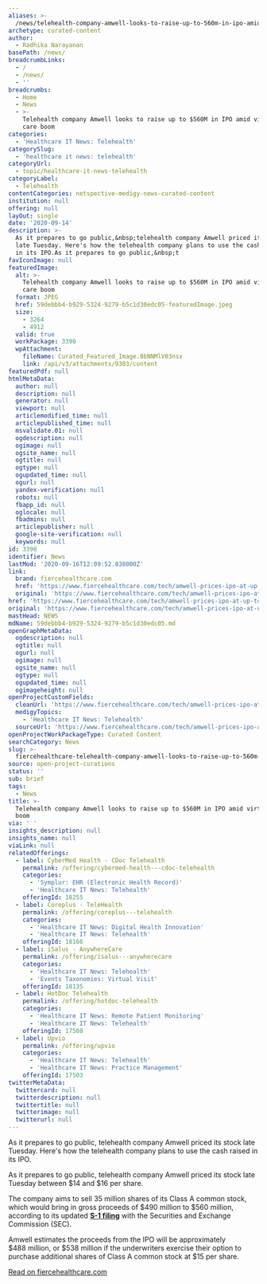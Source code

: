 ```yaml
---
aliases: >-
  /news/telehealth-company-amwell-looks-to-raise-up-to-560m-in-ipo-amid-virtual-care-boom
archetype: curated-content
author:
  - Radhika Narayanan
basePath: /news/
breadcrumbLinks:
  - /
  - /news/
  - ''
breadcrumbs:
  - Home
  - News
  - >-
    Telehealth company Amwell looks to raise up to $560M in IPO amid virtual
    care boom
categories:
  - 'Healthcare IT News: Telehealth'
categorySlug:
  - 'healthcare it news: telehealth'
categoryUrl:
  - topic/healthcare-it-news-telehealth
categoryLabel:
  - Telehealth
contentCategories: netspective-medigy-news-curated-content
institution: null
offering: null
layOut: single
date: '2020-09-14'
description: >-
  As it prepares to go public,&nbsp;telehealth company Amwell priced its stock
  late Tuesday. Here's how the telehealth company plans to use the cash raised
  in its IPO.As it prepares to go public,&nbsp;t
favIconImage: null
featuredImage:
  alt: >-
    Telehealth company Amwell looks to raise up to $560M in IPO amid virtual
    care boom
  format: JPEG
  href: 59debbb4-b929-5324-9279-b5c1d30edc05-featuredImage.jpeg
  size:
    - 3264
    - 4912
  valid: true
  workPackage: 3390
  wpAttachment:
    fileName: Curated_Featured_Image.8bNNMlV03nsx
    link: /api/v3/attachments/9303/content
featuredPdf: null
htmlMetaData:
  author: null
  description: null
  generator: null
  viewport: null
  articlemodified_time: null
  articlepublished_time: null
  msvalidate.01: null
  ogdescription: null
  ogimage: null
  ogsite_name: null
  ogtitle: null
  ogtype: null
  ogupdated_time: null
  ogurl: null
  yandex-verification: null
  robots: null
  fbapp_id: null
  oglocale: null
  fbadmins: null
  articlepublisher: null
  google-site-verification: null
  keywords: null
id: 3390
identifier: News
lastMod: '2020-09-16T12:09:52.838000Z'
link:
  brand: fiercehealthcare.com
  href: 'https://www.fiercehealthcare.com/tech/amwell-prices-ipo-at-up-to-560m'
  original: 'https://www.fiercehealthcare.com/tech/amwell-prices-ipo-at-up-to-560m'
href: 'https://www.fiercehealthcare.com/tech/amwell-prices-ipo-at-up-to-560m'
original: 'https://www.fiercehealthcare.com/tech/amwell-prices-ipo-at-up-to-560m'
mastHead: NEWS
mdName: 59debbb4-b929-5324-9279-b5c1d30edc05.md
openGraphMetaData:
  ogdescription: null
  ogtitle: null
  ogurl: null
  ogimage: null
  ogsite_name: null
  ogtype: null
  ogupdated_time: null
  ogimageheight: null
openProjectCustomFields:
  cleanUrl: 'https://www.fiercehealthcare.com/tech/amwell-prices-ipo-at-up-to-560m'
  medigyTopics:
    - 'Healthcare IT News: Telehealth'
  sourceUrl: 'https://www.fiercehealthcare.com/tech/amwell-prices-ipo-at-up-to-560m'
openProjectWorkPackageType: Curated Content
searchCategory: News
slug: >-
  fiercehealthcare-telehealth-company-amwell-looks-to-raise-up-to-560m-in-ipo-amid-virtual-care-boom
source: open-project-curations
status: ''
sub: brief
tags:
  - News
title: >-
  Telehealth company Amwell looks to raise up to $560M in IPO amid virtual care
  boom
via: ' '
insights_description: null
insights_name: null
viaLink: null
relatedOfferings:
  - label: CyberMed Health - CDoc Telehealth
    permalink: /offering/cybermed-health---cdoc-telehealth
    categories:
      - 'Symplur: EHR (Electronic Health Record)'
      - 'Healthcare IT News: Telehealth'
    offeringId: 18255
  - label: Coreplus - TeleHealth
    permalink: /offering/coreplus---telehealth
    categories:
      - 'Healthcare IT News: Digital Health Innovation'
      - 'Healthcare IT News: Telehealth'
    offeringId: 18166
  - label: iSalus - AnywhereCare
    permalink: /offering/isalus---anywherecare
    categories:
      - 'Healthcare IT News: Telehealth'
      - 'Events Taxonomies: Virtual Visit'
    offeringId: 18135
  - label: HotDoc Telehealth
    permalink: /offering/hotdoc-telehealth
    categories:
      - 'Healthcare IT News: Remote Patient Monitoring'
      - 'Healthcare IT News: Telehealth'
    offeringId: 17508
  - label: Upvio
    permalink: /offering/upvio
    categories:
      - 'Healthcare IT News: Telehealth'
      - 'Healthcare IT News: Practice Management'
    offeringId: 17503
twitterMetaData:
  twittercard: null
  twitterdescription: null
  twittertitle: null
  twitterimage: null
  twitterurl: null
---
```

<p>As it prepares to go public,&nbsp;telehealth company Amwell priced its stock late Tuesday. Here's how the telehealth company plans to use the cash raised in its IPO.</p><p>As it prepares to go public,&nbsp;telehealth company Amwell priced its stock late Tuesday between $14 and $16&nbsp;per share.</p><p>The company aims to sell&nbsp;35 million shares of its Class A common stock, which would bring in gross proceeds of $490 million to $560 million, according to its updated <a href="https://www.sec.gov/Archives/edgar/data/1393584/000119312520241132/d943395ds1a.htm"><strong>S-1 filing</strong></a> with the Securities and Exchange Commission (SEC).</p><p>Amwell estimates the proceeds from the IPO will be approximately $488&nbsp;million, or $538&nbsp;million if the underwriters exercise their option to purchase additional shares of Class A common stock at $15 per share.</p><p><a href="https://www.fiercehealthcare.com/tech/amwell-prices-ipo-at-up-to-560m">Read on fiercehealthcare.com</a></p>